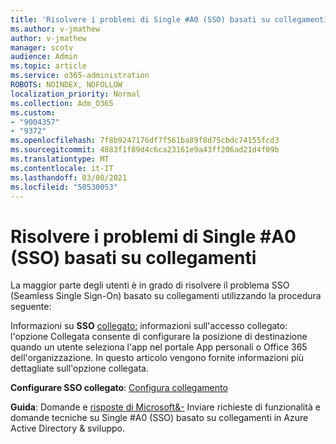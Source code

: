 ```yaml
---
title: 'Risolvere i problemi di Single #A0 (SSO) basati su collegamenti'
ms.author: v-jmathew
author: v-jmathew
manager: scotv
audience: Admin
ms.topic: article
ms.service: o365-administration
ROBOTS: NOINDEX, NOFOLLOW
localization_priority: Normal
ms.collection: Adm_O365
ms.custom:
- "9004357"
- "9372"
ms.openlocfilehash: 7f8b9247176df7f561ba89f8d75cbdc74155fcd3
ms.sourcegitcommit: 4883f1f89d4c6ca23161e9a43ff206ad21d4f09b
ms.translationtype: MT
ms.contentlocale: it-IT
ms.lasthandoff: 03/08/2021
ms.locfileid: "50530053"
---
```

# <a name="troubleshoot-link-based-seamless-single-sign-on-sso-issues"></a>Risolvere i problemi di Single #A0 (SSO) basati su collegamenti

La maggior parte degli utenti è in grado di risolvere il problema SSO (Seamless Single Sign-On) basato su collegamenti utilizzando la procedura seguente:

Informazioni su **SSO** [collegato:](https://docs.microsoft.com/azure/active-directory/manage-apps/configure-linked-sign-on) informazioni sull'accesso collegato: l'opzione Collegata consente di configurare la posizione di destinazione quando un utente seleziona l'app nel portale App personali o Office 365 dell'organizzazione. In questo articolo vengono fornite informazioni più dettagliate sull'opzione collegata.

**Configurare SSO collegato**: [Configura collegamento](https://docs.microsoft.com/azure/active-directory/manage-apps/configure-linked-sign-on#configure-link)

**Guida**: Domande e [risposte di Microsoft&-](https://docs.microsoft.com/answers/topics/azure-ad-single-sign-on.html) Inviare richieste di funzionalità e domande tecniche su Single #A0 (SSO) basato su collegamenti in Azure Active Directory & sviluppo.
